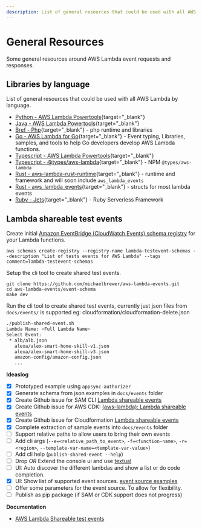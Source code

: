 ```yaml
---
description: List of general resources that could be used with all AWS Lambda by programming language
---
```


# General Resources

Some general resources around AWS Lambda event requests and responses.

## Libraries by language

List of general resources that could be used with all AWS Lambda by language.

- [Python - AWS Lambda Powertools](https://awslabs.github.io/aws-lambda-powertools-python/latest/){target="_blank"}
- [Java - AWS Lambda Powertools](https://awslabs.github.io/aws-lambda-powertools-java/){target="_blank"}
- [Bref - Php](https://bref.sh/){target="_blank"} - php runtime and libraries
- [Go - AWS Lambda for Go](https://github.com/aws/aws-lambda-go){target="_blank"} - Event typing, Libraries, samples, and tools to help Go developers develop AWS Lambda functions.
- [Typescript - AWS Lambda Powertools](https://awslabs.github.io/aws-lambda-powertools-typescript/latest/){target="_blank"}
- [Typescript - @types/aws-lambda](https://www.npmjs.com/package/@types/aws-lambda){target="_blank"} - NPM `@types/aws-lambda`
- [Rust - aws-lambda-rust-runtime](https://github.com/awslabs/aws-lambda-rust-runtime){target="_blank"} - runtime and framework and will soon include `aws_lambda_events` 
- [Rust - aws_lambda_events](https://github.com/LegNeato/aws-lambda-events){target="_blank"} - structs for most lambda events
- [Ruby - Jets](https://rubyonjets.com){target="_blank"} - Ruby Serverless Framework 

## Lambda shareable test events

Create initial [Amazon EventBridge (CloudWatch Events) schema registry](https://docs.aws.amazon.com/eventbridge/latest/userguide/eb-schema-registry.html) for your Lambda functions.

```script
aws schemas create-registry --registry-name lambda-testevent-schemas --description "List of tests events for AWS Lambda" --tags comment=lambda-testevent-schemas
```

Setup the cli tool to create shared test events.

```script
git clone https://github.com/michaelbrewer/aws-lambda-events.git
cd aws-lambda-events/event-schema
make dev
```

Run the cli tool to create shared test events, currently just json files from `docs/events/` is supported eg: cloudformation/cloudformation-delete.json

```bash
./publish-shared-event.sh
Lambda Name: <Full Lambda Name>
Select Event:
 * alb/alb.json
   alexa/alex-smart-home-skill-v1.json
   alexa/alex-smart-home-skill-v3.json
   amazon-config/amazon-config.json
   ...
```

**Ideaslog**

- [x] Prototyped example using `appsync-authorizer`
- [x] Generate schema from json examples in `docs/events` folder
- [x] Create Github issue for SAM CLI [Lambda shareable events](https://github.com/aws/aws-sam-cli/issues/3763)
- [x] Create Github issue for AWS CDK: [(aws-lambda): Lambda shareable events](https://github.com/aws/aws-cdk/issues/19471)
- [x] Create Github issue for Cloudformation [Lambda shareable events](https://github.com/aws-cloudformation/cloudformation-coverage-roadmap/issues/1113)
- [x] Complete extraction of sample events into `docs/events` folder
- [ ] Support relative paths to allow users to bring their own events
- [ ] Add cli args (`--e=<relative_path_to_event>`, `-f=<function-name>`, `-r=<region>`, `--template-var-name=<template-var-value>`)
- [ ] Add cli help (`publish-shared-event --help`)
- [ ] Drop _OR_ Extend the console ui and use [textual](https://github.com/Textualize/textual)
- [ ] UI: Auto discover the different lambdas and show a list or do code completion.
- [x] UI: Show list of supported event sources. [event source examples](https://github.com/michaelbrewer/aws-lambda-events/tree/main/docs/events)
- [ ] Offer some parameters for the event source. To allow for flexibility.
- [ ] Publish as pip package (if SAM or CDK support does not progress)

**Documentation**

- [AWS Lambda Shareable test events](https://docs.aws.amazon.com/lambda/latest/dg/testing-functions.html#creating-shareable-events)
